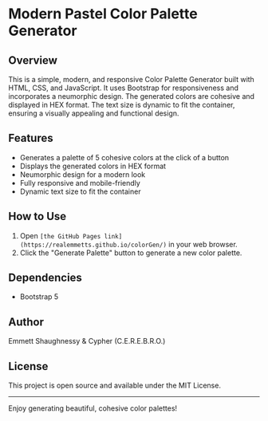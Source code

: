 # Modern Pastel Color Palette Generator

## Overview

This is a simple, modern, and responsive Color Palette Generator built with HTML, CSS, and JavaScript. It uses Bootstrap for responsiveness and incorporates a neumorphic design. The generated colors are cohesive and displayed in HEX format. The text size is dynamic to fit the container, ensuring a visually appealing and functional design.

## Features

- Generates a palette of 5 cohesive colors at the click of a button
- Displays the generated colors in HEX format
- Neumorphic design for a modern look
- Fully responsive and mobile-friendly
- Dynamic text size to fit the container

## How to Use

1. Open `[the GitHub Pages link](https://realemmetts.github.io/colorGen/)` in your web browser.
2. Click the "Generate Palette" button to generate a new color palette.

## Dependencies

- Bootstrap 5

## Author

Emmett Shaughnessy & Cypher (C.E.R.E.B.R.O.)

## License

This project is open source and available under the MIT License.

---

Enjoy generating beautiful, cohesive color palettes!
